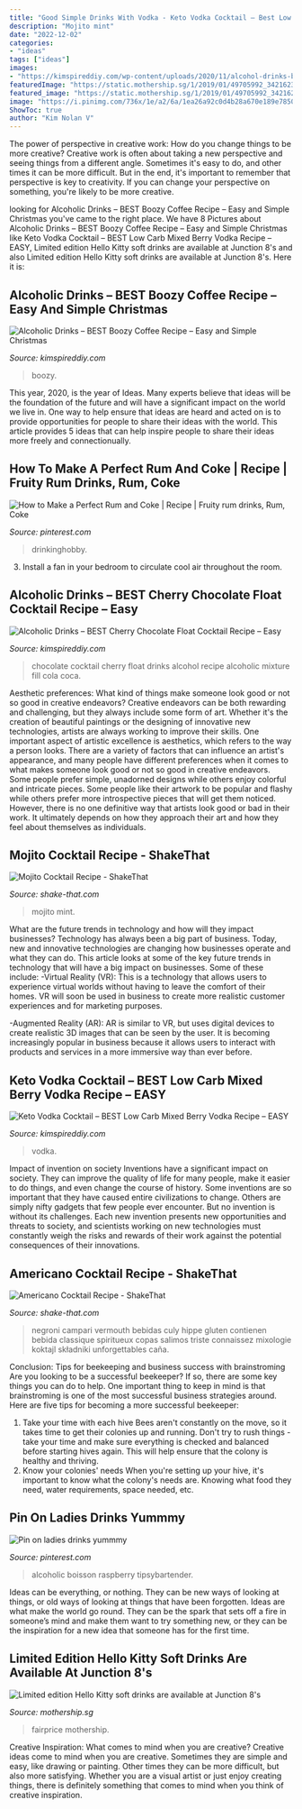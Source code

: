 ```yaml
---
title: "Good Simple Drinks With Vodka - Keto Vodka Cocktail – Best Low Carb Mixed Berry Vodka Recipe – Easy"
description: "Mojito mint"
date: "2022-12-02"
categories:
- "ideas"
tags: ["ideas"]
images:
- "https://kimspireddiy.com/wp-content/uploads/2020/11/alcohol-drinks-boozy-christmas-coffee-3.jpg"
featuredImage: "https://static.mothership.sg/1/2019/01/49705992_342162376512866_4278212409534971904_n.jpg"
featured_image: "https://static.mothership.sg/1/2019/01/49705992_342162376512866_4278212409534971904_n.jpg"
image: "https://i.pinimg.com/736x/1e/a2/6a/1ea26a92c0d4b28a670e189e78504aad.jpg"
ShowToc: true
author: "Kim Nolan V"
---
```



The power of perspective in creative work: How do you change things to be more creative?
Creative work is often about taking a new perspective and seeing things from a different angle. Sometimes it's easy to do, and other times it can be more difficult. But in the end, it's important to remember that perspective is key to creativity. If you can change your perspective on something, you're likely to be more creative.

	

		
looking for Alcoholic Drinks – BEST Boozy Coffee Recipe – Easy and Simple Christmas you've came to the right place. We have 8 Pictures about Alcoholic Drinks – BEST Boozy Coffee Recipe – Easy and Simple Christmas like Keto Vodka Cocktail – BEST Low Carb Mixed Berry Vodka Recipe – EASY, Limited edition Hello Kitty soft drinks are available at Junction 8&#039;s and also Limited edition Hello Kitty soft drinks are available at Junction 8&#039;s. Here it is:
		
    
## Alcoholic Drinks – BEST Boozy Coffee Recipe – Easy And Simple Christmas

<img loading=lazy src="https://kimspireddiy.com/wp-content/uploads/2020/11/alcohol-drinks-boozy-christmas-coffee-3.jpg" onerror="this.onerror=null;this.src='https://tse4.mm.bing.net/th?id=OIP.4CgwfbvGj8_kjfGx1_ZpJAHaLH&amp;pid=15.1';" alt="Alcoholic Drinks – BEST Boozy Coffee Recipe – Easy and Simple Christmas">

_Source: kimspireddiy.com_

>boozy. 

	

This year, 2020, is the year of Ideas. Many experts believe that ideas will be the foundation of the future and will have a significant impact on the world we live in. One way to help ensure that ideas are heard and acted on is to provide opportunities for people to share their ideas with the world. This article provides 5 ideas that can help inspire people to share their ideas more freely and connectionually.

    
## How To Make A Perfect Rum And Coke | Recipe | Fruity Rum Drinks, Rum, Coke

<img loading=lazy src="https://i.pinimg.com/736x/1e/a2/6a/1ea26a92c0d4b28a670e189e78504aad.jpg" onerror="this.onerror=null;this.src='https://tse1.mm.bing.net/th?id=OIP.6V5ZBVeHB4L6S9nFdb8ZpwHaLH&amp;pid=15.1';" alt="How to Make a Perfect Rum and Coke | Recipe | Fruity rum drinks, Rum, Coke">

_Source: pinterest.com_

>drinkinghobby. 

	

3. Install a fan in your bedroom to circulate cool air throughout the room.

    
## Alcoholic Drinks – BEST Cherry Chocolate Float Cocktail Recipe – Easy

<img loading=lazy src="https://kimspireddiy.com/wp-content/uploads/2021/01/alcohol-drinks-cherry-chocolate-float-cocktail-80.jpg" onerror="this.onerror=null;this.src='https://tse4.mm.bing.net/th?id=OIP.GD-2GM42N3BH9HppX-qjSgHaLH&amp;pid=15.1';" alt="Alcoholic Drinks – BEST Cherry Chocolate Float Cocktail Recipe – Easy">

_Source: kimspireddiy.com_

>chocolate cocktail cherry float drinks alcohol recipe alcoholic mixture fill cola coca. 

	

Aesthetic preferences: What kind of things make someone look good or not so good in creative endeavors?
Creative endeavors can be both rewarding and challenging, but they always include some form of art. Whether it's the creation of beautiful paintings or the designing of innovative new technologies, artists are always working to improve their skills. One important aspect of artistic excellence is aesthetics, which refers to the way a person looks. There are a variety of factors that can influence an artist's appearance, and many people have different preferences when it comes to what makes someone look good or not so good in creative endeavors. Some people prefer simple, unadorned designs while others enjoy colorful and intricate pieces. Some people like their artwork to be popular and flashy while others prefer more introspective pieces that will get them noticed. However, there is no one definitive way that artists look good or bad in their work. It ultimately depends on how they approach their art and how they feel about themselves as individuals.

    
## Mojito Cocktail Recipe - ShakeThat

<img loading=lazy src="http://shake-that.com/wp-content/uploads/2015/07/Mojito1.jpg" onerror="this.onerror=null;this.src='https://tse2.mm.bing.net/th?id=OIP.u84Q44ZxPF471QUKvGwt6gHaKq&amp;pid=15.1';" alt="Mojito Cocktail Recipe - ShakeThat">

_Source: shake-that.com_

>mojito mint. 

	

What are the future trends in technology and how will they impact businesses?
Technology has always been a big part of business. Today, new and innovative technologies are changing how businesses operate and what they can do. This article looks at some of the key future trends in technology that will have a big impact on businesses. Some of these include:
-Virtual Reality (VR): This is a technology that allows users to experience virtual worlds without having to leave the comfort of their homes. VR will soon be used in business to create more realistic customer experiences and for marketing purposes.

-Augmented Reality (AR): AR is similar to VR, but uses digital devices to create realistic 3D images that can be seen by the user. It is becoming increasingly popular in business because it allows users to interact with products and services in a more immersive way than ever before.

    
## Keto Vodka Cocktail – BEST Low Carb Mixed Berry Vodka Recipe – EASY

<img loading=lazy src="https://kimspireddiy.com/wp-content/uploads/2020/06/keto-mixed-berries-vodka-cocktail-4.jpg" onerror="this.onerror=null;this.src='https://tse2.mm.bing.net/th?id=OIP.Hhe9FYIe7jnzeTc7V38K7QHaLH&amp;pid=15.1';" alt="Keto Vodka Cocktail – BEST Low Carb Mixed Berry Vodka Recipe – EASY">

_Source: kimspireddiy.com_

>vodka. 

	

Impact of invention on society
Inventions have a significant impact on society. They can improve the quality of life for many people, make it easier to do things, and even change the course of history. Some inventions are so important that they have caused entire civilizations to change. Others are simply nifty gadgets that few people ever encounter. But no invention is without its challenges. Each new invention presents new opportunities and threats to society, and scientists working on new technologies must constantly weigh the risks and rewards of their work against the potential consequences of their innovations.

    
## Americano Cocktail Recipe - ShakeThat

<img loading=lazy src="https://shake-that.com/wp-content/uploads/2015/07/Americano1.jpg" onerror="this.onerror=null;this.src='https://tse1.mm.bing.net/th?id=OIP.Lh39OfEtqkcKAryMM0EzdgHaHd&amp;pid=15.1';" alt="Americano Cocktail Recipe - ShakeThat">

_Source: shake-that.com_

>negroni campari vermouth bebidas culy hippe gluten contienen bebida classique spiritueux copas salimos triste connaissez mixologie koktajl składniki unforgettables caña. 

	

Conclusion: Tips for beekeeping and business success with brainstroming
Are you looking to be a successful beekeeper? If so, there are some key things you can do to help. One important thing to keep in mind is that brainstroming is one of the most successful business strategies around. Here are five tips for becoming a more successful beekeeper:

1. Take your time with each hive
Bees aren't constantly on the move, so it takes time to get their colonies up and running. Don't try to rush things - take your time and make sure everything is checked and balanced before starting hives again. This will help ensure that the colony is healthy and thriving.
2. Know your colonies' needs
When you're setting up your hive, it's important to know what the colony's needs are. Knowing what food they need, water requirements, space needed, etc.

    
## Pin On Ladies Drinks Yummmy

<img loading=lazy src="https://i.pinimg.com/736x/d6/54/2b/d6542b2d8713ce7542d06c3c6eeb4427--lemonade-cocktail-pink-lemonade.jpg" onerror="this.onerror=null;this.src='https://tse3.mm.bing.net/th?id=OIP.q7F15YAxyFYDHnvkn7xbYwHaHa&amp;pid=15.1';" alt="Pin on ladies drinks yummmy">

_Source: pinterest.com_

>alcoholic boisson raspberry tipsybartender. 

	

Ideas can be everything, or nothing. They can be new ways of looking at things, or old ways of looking at things that have been forgotten. Ideas are what make the world go round. They can be the spark that sets off a fire in someone’s mind and make them want to try something new, or they can be the inspiration for a new idea that someone has for the first time.

    
## Limited Edition Hello Kitty Soft Drinks Are Available At Junction 8&#039;s

<img loading=lazy src="https://static.mothership.sg/1/2019/01/49705992_342162376512866_4278212409534971904_n.jpg" onerror="this.onerror=null;this.src='https://tse3.mm.bing.net/th?id=OIP.XdEsQ9OFmb7is379aUb2TgHaJ4&amp;pid=15.1';" alt="Limited edition Hello Kitty soft drinks are available at Junction 8&#039;s">

_Source: mothership.sg_

>fairprice mothership. 

	

Creative Inspiration: What comes to mind when you are creative?
Creative ideas come to mind when you are creative. Sometimes they are simple and easy, like drawing or painting. Other times they can be more difficult, but also more satisfying. Whether you are a visual artist or just enjoy creating things, there is definitely something that comes to mind when you think of creative inspiration.

